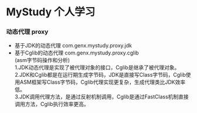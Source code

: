 # MyStudy 个人学习

### 动态代理 proxy
 * 基于JDK的动态代理 com.genx.mystudy.proxy.jdk
 * 基于Cglib的动态代理  com.genx.mystudy.proxy.cglib  
   (asm字节码操作和分析)  
 1.JDK动态代理是实现了被代理对象的接口，Cglib是继承了被代理对象。  
 2.JDK和Cglib都是在运行期生成字节码，JDK是直接写Class字节码，Cglib使用ASM框架写Class字节码，Cglib代理实现更复杂，生成代理类比JDK效率低。  
 3.JDK调用代理方法，是通过反射机制调用，Cglib是通过FastClass机制直接调用方法，Cglib执行效率更高。  
